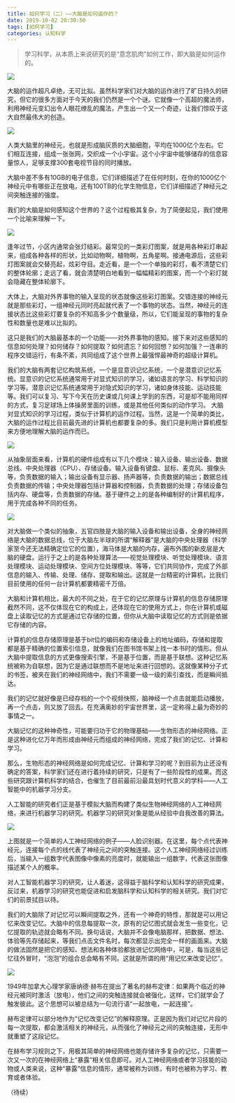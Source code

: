 ```yaml
---
title: 如何学习（二）——大脑是如何运作的？
date: 2019-10-02 20:30:50
tags: [如何学习]
categories: 认知科学
---
```

> 学习科学，从本质上来说研究的是“意念肌肉”如何工作，即大脑是如何运作的。

![](how-to-study-2/大脑是如何运作的6.jpeg)

大脑的运作超凡卓绝，无可比拟。虽然科学家们对大脑的运作进行了旷日持久的研究，但它的很多方面对于今天的我们仍然是一个个谜。它就像一个高超的魔法师，利用神经元变幻出令人眼花缭乱的魔法，产生出一个又一个奇迹，让我们惊叹于这大自然最伟大的创造。

![](how-to-study-2/大脑是如何运作的2.jpeg)

人类大脑里的神经元，也就是形成脑灰质的大脑细胞，平均在1000亿个左右。它们相互连接，组成一张张网，交织成一个小宇宙。这个小宇宙中能够储存的信息容量惊人，足够支撑300套电视节目的同时播放。

大脑中差不多有10GB的电子信息，它们详细描述了在任何时刻，在你的1000亿个神经元中有哪些正在放电，还有100TB的化学生物信息，它们详细描述了神经元之间突触连接的强度。

我们的大脑是如何感知这个世界的？这个过程极其复杂，为了简便起见，我们使用一个比喻来理解一下。

![](how-to-study-2/彩灯图案1.jpeg)

逢年过节，小区内通常会张灯结彩。最常见的一类彩灯图案，就是用各种彩灯串起来，组成各种各样的形状，比如动物啊，植物啊，五角星啊。接通电源后，这些彩灯图案就会交替亮起，炫彩夺目。走近看，是一个一个单独的彩灯，看不清楚它们的整体轮廓；走远了看，就会清楚明白地看到一幅幅精彩的图案，而一个个彩灯就会隐藏在整体轮廓下。

大体上，大脑对外界事物的输入呈现的状态就像这些彩灯图案。交错连接的神经元就是那些彩灯，一组神经元同时亮起就代表了一个事物的状态。当然，神经元的连接状态比这些彩灯要复杂的不知高多少个数量级，所以，它们能呈现的事物的复杂性和数量也是难以比拟的。

这只是我们的大脑最基本的一个功能——对外界事物的感知。接下来对这些感知的信息如何处理？如何储存？如何提取？如何遗忘？如何回想？如何加强？一连串的程序交错运行，有条不紊，共同组成了这个世界上最强悍最神奇的超级计算机。

我们的大脑有两套记忆构筑系统，一个是显意识记忆系统，一个是潜意识记忆系统。显意识的记忆系统通常用于对显式知识的学习，诸如语言的学习、科学知识的学习等。潜意识记忆系统通常用于对隐式知识的学习，诸如身体技能、运动技能等。我们可以复习、写下今天在历史课或几何课上学到的东西，可是却不能用同样的方式，复习足球场上体操房里面的训练，或是其他任何类似的动作学习。
大脑对显式知识的学习过程，类似于计算机的运作过程。当然，这是一个简单的类比，大脑的运作过程比目前最先进的计算机也都要复杂的多。我们只是利用计算机模型来方便地理解大脑的运作而已。

![](how-to-study-2/计算机的硬件组成.png)

从抽象层面来看，计算机的硬件组成有以下几个模块：输入设备、输出设备、数据总线、中央处理器（CPU）、存储设备。输入设备有键盘、鼠标、麦克风、摄像头等，负责数据的输入；输出设备有显示器、扬声器等，负责数据的输出；数据总线负责数据的传输；中央处理器包括计算器和控制器，负责数据的处理；存储设备包括内存、硬盘等，负责数据的存储。基于硬件之上的是各种编制好的计算机程序，用于完成各种不同的任务。

![](how-to-study-2/大脑是如何运作的5.jpeg)

对大脑做一个类似的抽象，五官四肢是大脑的输入设备和输出设备，全身的神经网络是大脑的数据总线，位于大脑左半球的所谓“解释器”是大脑的中央处理器（科学家至今还无法精确定位它的位置），海马体是大脑的内存，遍布外围的新皮层是大脑的硬盘。运行于之上的是各种处理算法——视觉处理模块、听觉处理模块、语言处理模块、运动处理模块、空间方位处理模块、等等，它们共同协作，完成了外部信息的输入、传输、处理、储存、提取和输出。这就是一台精密的计算机，比我们目前使用的任何一台计算机都要精密千万倍。

大脑和计算机相比，最大的不同之处，在于它的记忆原理与计算机的信息存储原理截然不同，这不仅体现在它的构成上，还体现在它的使用方式上，你在计算机或磁盘上读取记忆的方式是通过它存储的位置，但你从大脑中读取记忆的方式则是依据它存储的内容。

计算机的信息存储原理是基于bit位的编码和存储设备上的地址编码，存储和提取都是基于精确的位置索引信息，就像我们在图书馆书架上找一本书时的情形。但从大脑中提取信息的方式更像搜索引擎，不是基于位置，而是基于联想。这种记忆系统被称为自联想，因为它是通过联想而不是地址来进行回想的。这就像某种分子式的书签，被夹在我们的神经网络中，我们不需要一级一级的索引查找，而是瞬间抵达。

我们的记忆就好像是已经存档的一个个视频快照，脑神经一个点击就能启动播放，再一个点击，则又放了回去。在充满奥妙的宇宙世界里，这一定称得上最为奇妙的事情之一。

大脑记忆的这种神奇性，可能要归功于它的物理基础——生物形态的神经网络。正是这种进化亿万年而形成由神经元而组成的神经网络，完成了我们的记忆、计算和学习。

那么，生物形态的神经网络是如何完成记忆、计算和学习的呢？到目前为止还没有确定的答案，科学家们还在进行着持续的研究，只是有了一些阶段性的成果。而这些研究跟计算机科学的结合，也催生了目前最前沿最具划时代意义的学科——人工智能中的机器学习分支。

人工智能的研究者们正是基于模拟大脑而构建了类似生物神经网络的人工神经网络，来进行机器学习的研究。机器学习的研究对象是能从经验中自我改善的算法。

![](how-to-study-2/人工神经网络——人脸识别器.png)

上图就是一个简单的人工神经网络的例子——人脸识别器。在这里，每个点代表神经元，连接每个点的线代表了神经元之间的突触连接。这个人工神经网络经过训练后，当输入一组数字代表图像中像素的亮度时，就能输出一组数字，代表这张图像描述某个人的概率。

对人工智能机器学习的研究，让人着迷，这得益于脑科学和认知科学的研究成果，反过来，机器学习的研究也能促进和启发脑科学和认知科学的相关研究。我们对它们的前景拭目以待。

我们的大脑除了对记忆可以瞬间提取之外，还有一个神奇的特性，那就是可以用记忆来改变记忆。大脑中的信息每提取一次，原有的记忆图式就会发生一些变化，记忆提取的轨迹就会略有不同。换句话说，大脑并不会像电脑那样，把数据、想法、体验等先存储起来，等我们点击文件名时，每次都显示出完全一样的画面来。大脑的做法固然是把它的感知、想法和各种体验都放进记忆网络中，可是，每当这些记忆往外冒时，“泡泡”的组合总会略有不同。这就是所谓的用“用记忆来改变记忆”。

![](how-to-study-2/神经元连接.png)

1949年加拿大心理学家唐纳德·赫布在提出了著名的赫布定律：如果两个临近的神经元被同时激活（放电），他们之间的突触连接就会被强化，这样，它们就学会了触发彼此。这个思想可以被总结为一句流行语“一起放电，一起连接”。

赫布定律可以部分地作为“记忆改变记忆”的解释原理。正是因为我们对记忆片段的每一次提取，都会激活相关的神经元，从而强化了神经元之间的突触连接，无形中就重塑了这段记忆。

在赫布学习规则之下，用极其简单的神经网络也能存储许多复杂的记忆，只需要一次又一次的在神经网络上“暴露”相关信息即可。对人工神经网络或者学习技能的动物或人类来说，这种“暴露”信息的情形，通常被称为训练，有时也被称为学习、教育或者体验。

（待续）
